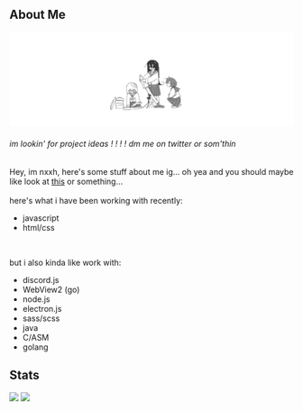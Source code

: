 ## About Me

<img src="./assets/banner.png" alt="banner">

<h6>im lookin' for project ideas ! ! ! ! dm me on twitter or som'thin</h6>

Hey, im nxxh, here's some stuff about me ig... oh yea and you should maybe like look at [this](https://github.com/nxxh447/nx-client/) or something...
<br>
<br>
here's what i have been working with recently:
- javascript
- html/css

<br>

but i also kinda like work with:
- discord.js
- WebView2 (go)
- node.js
- electron.js
- sass/scss
- java
- C/ASM
- golang

## Stats

[![](https://github-readme-stats.vercel.app/api/top-langs/?username=nxxh447&layout=compact&card_width=1000)](https://github.com/anuraghazra/github-readme-stats)
[![](https://activity-graph.herokuapp.com/graph?username=nxxh447&bg_color=0D1117&hide_border=true&color=4B8DDA&line=4B8DDA&point=FFFFFF)](https://github.com/ashutosh00710/github-readme-activity-graph)
